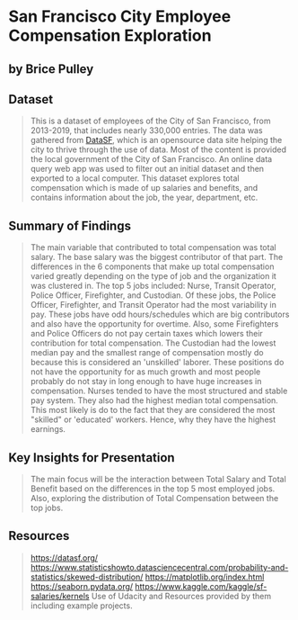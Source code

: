 # San Francisco City Employee Compensation Exploration
## by Brice Pulley

## Dataset

> This is a dataset of employees of the City of San Francisco, from 2013-2019, that includes nearly 330,000 entries. The data was gathered from [DataSF](https://datasf.org/), which is an opensource data site helping the city to thrive through the use of data. Most of the content is provided the local government of the City of San Francisco. An online data query web app was used to filter out an initial dataset and then exported to a local computer. This dataset explores total compensation which is made of up salaries and benefits, and contains information about the job, the year, department, etc. 

## Summary of Findings

> The main variable that contributed to total compensation was total salary. The base salary was the biggest contributor of that part. The differences in the 6 components that make up total compensation varied greatly depending on the type of job and the organization it was clustered in. The top 5 jobs included: Nurse, Transit Operator, Police Officer, Firefighter, and Custodian. Of these jobs, the Police Officer, Firefighter, and Transit Operator had the most variability in pay. These jobs have odd hours/schedules which are big contributors and also have the opportunity for overtime. Also, some Firefighters and Police Officers do not pay certain taxes which lowers their contribution for total compensation. The Custodian had the lowest median pay and the smallest range of compensation mostly do because this is considered an 'unskilled' laborer. These positions do not have the opportunity for as much growth and most people probably do not stay in long enough to have huge increases in compensation. Nurses tended to have the most structured and stable pay system. They also had the highest median total compensation. This most likely is do to the fact that they are considered the most "skilled" or 'educated' workers. Hence, why they have the highest earnings. 

## Key Insights for Presentation

> The main focus will be the interaction between Total Salary and Total Benefit based on the differences in the top 5 most employed jobs. Also, exploring the distribution of Total Compensation between the top jobs. 

## Resources
> https://datasf.org/
> https://www.statisticshowto.datasciencecentral.com/probability-and-statistics/skewed-distribution/
> https://matplotlib.org/index.html
> https://seaborn.pydata.org/
> https://www.kaggle.com/kaggle/sf-salaries/kernels
> Use of Udacity and Resources provided by them including example projects. 
